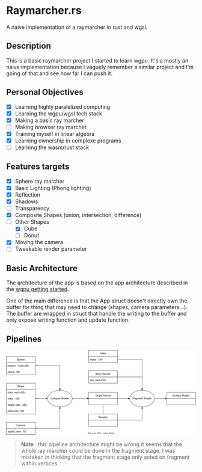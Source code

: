 # Raymarcher.rs 

A naive implementation of a raymarcher in rust and wgsl. 

## Description 

This is a basic raymarcher project I started to learn wgpu. 
It's a mostly an naive implementation because I vaguely remember a similar project and I'm going of that and see how far I can push it.

## Personal Objectives 

- [x] Learning highly paralelized computing 
- [x] Learning the wgpu/wgsl tech stack
- [x] Making a basic ray marcher
- [ ] Making browser ray marcher
- [x] Training myself in linear algebra
- [x] Learning ownership in complexe programs
- [ ] Learning the wasm/rust stack

## Features targets

- [x] Sphere ray marcher
- [x] Basic Lighting (Phong lighting)
- [x] Reflection 
- [x] Shadows
- [ ] Transparency
- [x] Composite Shapes (union, intersection, difference)
- [ ] Other Shapes
  - [x] Cube
  - [ ] Donut
- [x] Moving the camera
- [ ] Tweakable render parameter

## Basic Architecture

The architecture of the app is based on the app architecture described in the [wgpu getting started](https://sotrh.github.io/learn-wgpu/#what-is-wgpu).

One of the main difference is that the App struct doesn't directly own the buffer for thing that may need to change (shapes, camera parameters...). The buffer are wrapped in struct that handle the writing to the buffer and only expose writing function and update function.

## Pipelines

![](./ray-marcher.svg)

> **Note** : this pipeline architecture might be wrong it seems that the whole ray marcher could be done in  the fragment stage.
> I was mistaken in thinking that the fragment stage only acted on fragment within vertices.

